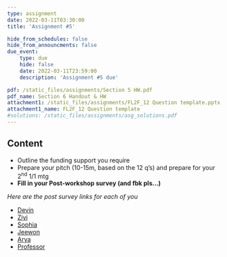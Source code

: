 ```yaml
---
type: assignment
date: 2022-03-11T03:30:00
title: 'Assignment #5'

hide_from_schedules: false
hide_from_announcments: false
due_event:
    type: due
    hide: false
    date: 2022-03-11T23:59:00
    description: 'Assignment #5 due'

pdf: /static_files/assignments/Section 5 HW.pdf
pdf_name: Section 6 Handout & HW
attachment1: /static_files/assignments/FL2F_12 Question template.pptx
attachment1_name: FL2F_12 Question template
#solutions: /static_files/assignments/asg_solutions.pdf
---
```

## Content
- Outline the funding support you require
- Prepare your pitch (10-15m, based on the 12 q’s) and prepare for your 2<sup>nd</sup>  1/1 mtg
- **Fill in your Post-workshop survey (and fbk pls…)**

*Here are the post survey links for each of you*

* [Devin](https://docs.google.com/forms/d/e/1FAIpQLSe3EAT4FCx4ASjjLmPDzAXtCuCmHPOpUgU8_PAbd6gR_LSirQ/viewform?usp=sf_link)
* [Ziyi](https://docs.google.com/forms/d/e/1FAIpQLSe3EAT4FCx4ASjjLmPDzAXtCuCmHPOpUgU8_PAbd6gR_LSirQ/viewform?usp=sf_link)
* [Sophia](https://docs.google.com/forms/d/e/1FAIpQLSe3EAT4FCx4ASjjLmPDzAXtCuCmHPOpUgU8_PAbd6gR_LSirQ/viewform?usp=sf_link)
* [Jeewon](https://docs.google.com/forms/d/e/1FAIpQLSe3EAT4FCx4ASjjLmPDzAXtCuCmHPOpUgU8_PAbd6gR_LSirQ/viewform?usp=sf_link)
* [Arya](https://docs.google.com/forms/d/e/1FAIpQLSe3EAT4FCx4ASjjLmPDzAXtCuCmHPOpUgU8_PAbd6gR_LSirQ/viewform?usp=sf_link)
* [Professor](https://docs.google.com/forms/d/e/1FAIpQLSe3EAT4FCx4ASjjLmPDzAXtCuCmHPOpUgU8_PAbd6gR_LSirQ/viewform?usp=sf_link)


##